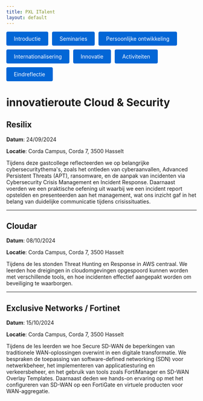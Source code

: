 ```yaml
---
title: PXL ITalent
layout: default
---
```


<p style="display: flex; flex-wrap: wrap; gap: 10px;">
  <a href="./" style="background: #0366d6; color: #fff; padding: 10px 20px; border-radius: 4px; text-decoration: none;">
    Introductie
  </a>
  <a href="./seminaries.html" style="background: #0366d6; color: #fff; padding: 10px 20px; border-radius: 4px; text-decoration: none;">
    Seminaries
  </a>
  <a href="./persoonlijke_groei.html" style="background: #0366d6; color: #fff; padding: 10px 20px; border-radius: 4px; text-decoration: none;">
    Persoonlijke ontwikkeling
  </a>
  <a href="./internationalisering.html" style="background: #0366d6; color: #fff; padding: 10px 20px; border-radius: 4px; text-decoration: none;">
    Internationalisering
  </a>
  <a href="./innovatie.html" style="background: #0366d6; color: #fff; padding: 10px 20px; border-radius: 4px; text-decoration: none;">
    Innovatie
  </a>
  <a href="./activiteiten.html" style="background: #0366d6; color: #fff; padding: 10px 20px; border-radius: 4px; text-decoration: none;">
    Activiteiten
  </a>
  <a href="./eindreflectie.html" style="background: #0366d6; color: #fff; padding: 10px 20px; border-radius: 4px; text-decoration: none;">
    Eindreflectie
  </a>
</p>

# innovatieroute Cloud & Security

## Resilix

**Datum**: 24/09/2024

**Locatie**: Corda Campus, Corda 7, 3500 Hasselt

Tijdens deze gastcollege reflecteerden we op belangrijke cybersecuritythema's, zoals het ontleden van cyberaanvallen, Advanced Persistent Threats (APT), ransomware, en de aanpak van incidenten via Cybersecurity Crisis Management en Incident Response. Daarnaast voerden we een praktische oefening uit waarbij we een incident report opstelden en presenteerden aan het management, wat ons inzicht gaf in het belang van duidelijke communicatie tijdens crisissituaties.

---

## Cloudar

**Datum**: 08/10/2024

**Locatie**: Corda Campus, Corda 7, 3500 Hasselt 

Tijdens de les stonden Threat Hunting en Response in AWS centraal. We leerden hoe dreigingen in cloudomgevingen opgespoord kunnen worden met verschillende tools, en hoe incidenten effectief aangepakt worden om beveiliging te waarborgen.

---

## Exclusive Networks / Fortinet

**Datum**: 15/10/2024

**Locatie**: Corda Campus, Corda 7, 3500 Hasselt 

Tijdens de les leerden we hoe Secure SD-WAN de beperkingen van traditionele WAN-oplossingen overwint in een digitale transformatie. We bespraken de toepassing van software-defined networking (SDN) voor netwerkbeheer, het implementeren van applicatiesturing en verkeersbeheer, en het gebruik van tools zoals FortiManager en SD-WAN Overlay Templates. Daarnaast deden we hands-on ervaring op met het configureren van SD-WAN op een FortiGate en virtuele producten voor WAN-aggregatie.